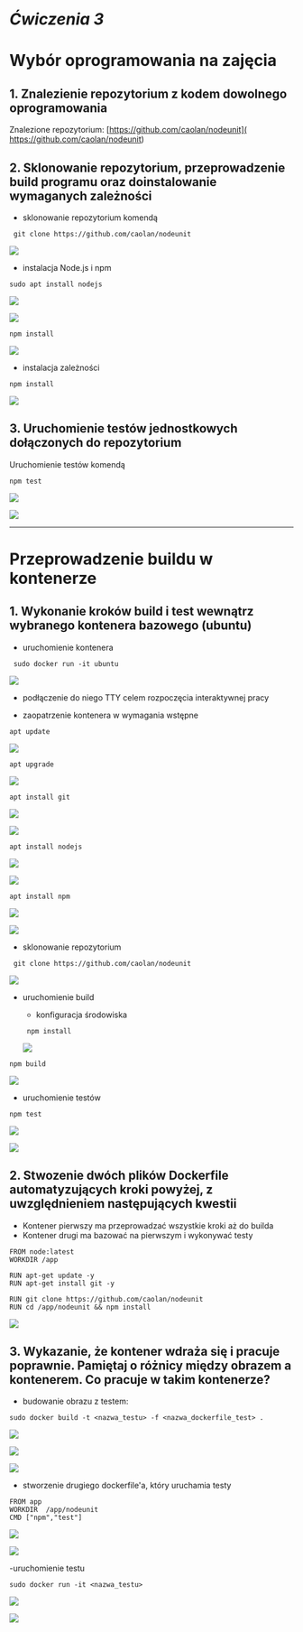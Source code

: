 # ***Ćwiczenia 3***

# Wybór oprogramowania na zajęcia 

## 1. Znalezienie repozytorium z kodem dowolnego oprogramowania

Znalezione repozytorium: 
[https://github.com/caolan/nodeunit]( https://github.com/caolan/nodeunit)

## 2. Sklonowanie repozytorium, przeprowadzenie build programu oraz doinstalowanie wymaganych zależności

- sklonowanie repozytorium komendą

``` git clone https://github.com/caolan/nodeunit```

![](1.png)


- instalacja Node.js i npm

``` sudo apt install nodejs ```

![](2.png)

![](3.png)

``` npm install ```

![](4.png)

- instalacja zależności

``` npm install ```

![](5.png)

## 3. Uruchomienie testów jednostkowych dołączonych do repozytorium

Uruchomienie testów komendą 

``` npm test ```

![](6.png)

![](7.png)

* * *
# Przeprowadzenie buildu w kontenerze

## 1. Wykonanie kroków build i test wewnątrz wybranego kontenera bazowego (ubuntu)

- uruchomienie kontenera

```  sudo docker run -it ubuntu ```

![](8.png)

- podłączenie do niego TTY celem rozpoczęcia interaktywnej pracy


- zaopatrzenie kontenera w wymagania wstępne

``` apt update ```

![](9.png)

```apt upgrade ```

![](10.png)

```apt install git```

![](11.png)

![](12.png)

```apt install nodejs```

![](13.png)

![](14.png)

```apt install npm```

![](15.png)

![](16.png)

- sklonowanie repozytorium

``` git clone https://github.com/caolan/nodeunit```

![](17.png)

- uruchomienie build

    - konfiguracja środowiska 

    ``` npm install```

    ![](18.png)


```npm build```

![](19.png)

- uruchomienie testów

```npm test```

![](20.png)

![](21.png)

## 2. Stwozenie dwóch plików Dockerfile automatyzujących kroki powyżej, z uwzględnieniem następujących kwestii

- Kontener pierwszy ma przeprowadzać wszystkie kroki aż do builda
- Kontener drugi ma bazować na pierwszym i wykonywać testy

```
FROM node:latest
WORKDIR /app

RUN apt-get update -y
RUN apt-get install git -y

RUN git clone https://github.com/caolan/nodeunit
RUN cd /app/nodeunit && npm install
```

![](22.png)


## 3. Wykazanie, że kontener wdraża się i pracuje poprawnie. Pamiętaj o różnicy między obrazem a kontenerem. Co pracuje w takim kontenerze?

- budowanie obrazu z testem:

```sudo docker build -t <nazwa_testu> -f <nazwa_dockerfile_test> .```

![](23.png)

![](24.png)

![](25.png)

- stworzenie drugiego dockerfile'a, który uruchamia testy 

```
FROM app
WORKDIR  /app/nodeunit
CMD ["npm","test"]

```

![](26.png)

![](27.png)

-uruchomienie testu 

```sudo docker run -it <nazwa_testu>```

![](28.png)

![](29.png)
